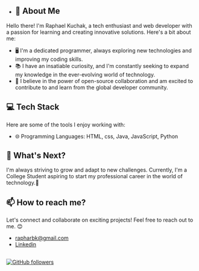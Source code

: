 - ## 👋 About Me

Hello there! I'm Raphael Kuchak, a tech enthusiast and web developer with a passion for learning and creating innovative solutions. Here's a bit about me:

- 🖥️ I'm a dedicated programmer, always exploring new technologies and improving my coding skills.
- 📚 I have an insatiable curiosity, and I'm constantly seeking to expand my knowledge in the ever-evolving world of technology.
- 🌟 I believe in the power of open-source collaboration and am excited to contribute to and learn from the global developer community.

## 💻 Tech Stack

Here are some of the tools I enjoy working with:

- 🌐 Programming Languages: HTML, css, Java, JavaScript, Python 

## 🌱 What's Next?

I'm always striving to grow and adapt to new challenges. Currently, I'm a College Student aspiring to start my professional career in the world of technology.🚀

## 📫 How to reach me?

Let's connect and collaborate on exciting projects! Feel free to reach out to me. 😊

- rapharbk@gmail.com
- [Linkedin](https://www.linkedin.com/in/rapharbk/)

##
[![GitHub followers](https://img.shields.io/github/followers/rKuchak?label=Follow&style=social)](https://github.com/rKuchak)

<!---
rKuchak/rKuchak is a ✨ special ✨ repository because its `README.md` (this file) appears on your GitHub profile.
You can click the Preview link to take a look at your changes.
--->
